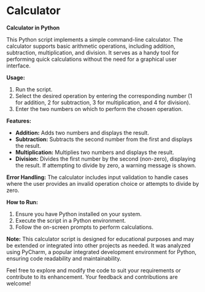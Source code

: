 # Calculator
**Calculator in Python**

This Python script implements a simple command-line calculator. The calculator supports basic arithmetic operations, including addition, subtraction, multiplication, and division. It serves as a handy tool for performing quick calculations without the need for a graphical user interface.

**Usage:**
1. Run the script.
2. Select the desired operation by entering the corresponding number (1 for addition, 2 for subtraction, 3 for multiplication, and 4 for division).
3. Enter the two numbers on which to perform the chosen operation.

**Features:**
- **Addition:** Adds two numbers and displays the result.
- **Subtraction:** Subtracts the second number from the first and displays the result.
- **Multiplication:** Multiplies two numbers and displays the result.
- **Division:** Divides the first number by the second (non-zero), displaying the result. If attempting to divide by zero, a warning message is shown.

**Error Handling:**
The calculator includes input validation to handle cases where the user provides an invalid operation choice or attempts to divide by zero.

**How to Run:**
1. Ensure you have Python installed on your system.
2. Execute the script in a Python environment.
3. Follow the on-screen prompts to perform calculations.

**Note:**
This calculator script is designed for educational purposes and may be extended or integrated into other projects as needed. It was analyzed using PyCharm, a popular integrated development environment for Python, ensuring code readability and maintainability.

Feel free to explore and modify the code to suit your requirements or contribute to its enhancement. Your feedback and contributions are welcome!
